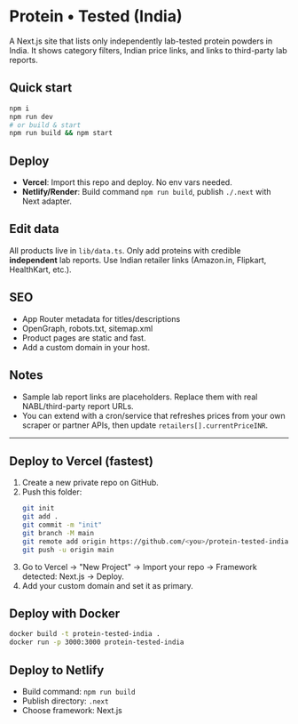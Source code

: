 # Protein • Tested (India)

A Next.js site that lists only independently lab-tested protein powders in India. It shows category filters, Indian price links, and links to third-party lab reports.

## Quick start

```bash
npm i
npm run dev
# or build & start
npm run build && npm start
```

## Deploy
- **Vercel**: Import this repo and deploy. No env vars needed.
- **Netlify/Render**: Build command `npm run build`, publish `./.next` with Next adapter.

## Edit data
All products live in `lib/data.ts`. Only add proteins with credible **independent** lab reports. Use Indian retailer links (Amazon.in, Flipkart, HealthKart, etc.).

## SEO
- App Router metadata for titles/descriptions
- OpenGraph, robots.txt, sitemap.xml
- Product pages are static and fast.
- Add a custom domain in your host.

## Notes
- Sample lab report links are placeholders. Replace them with real NABL/third-party report URLs.
- You can extend with a cron/service that refreshes prices from your own scraper or partner APIs, then update `retailers[].currentPriceINR`.


---

## Deploy to Vercel (fastest)
1. Create a new private repo on GitHub.
2. Push this folder:
   ```bash
   git init
   git add .
   git commit -m "init"
   git branch -M main
   git remote add origin https://github.com/<you>/protein-tested-india.git
   git push -u origin main
   ```
3. Go to Vercel → "New Project" → Import your repo → Framework detected: Next.js → Deploy.
4. Add your custom domain and set it as primary.

## Deploy with Docker
```bash
docker build -t protein-tested-india .
docker run -p 3000:3000 protein-tested-india
```

## Deploy to Netlify
- Build command: `npm run build`
- Publish directory: `.next`
- Choose framework: Next.js
